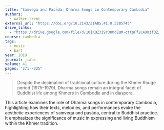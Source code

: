 ```yaml
---
title: "Saṃvega and Pasāda: Dharma Songs in Contemporary Cambodia"
authors:
  - walker-trent
external_url: "https://doi.org/10.2143/JIABS.41.0.3285745"
drive_links:
  - "https://drive.google.com/file/d/1OjKQZ3i9r38MdEQM-cttpFf2CADnzf3Z/view?usp=sharing"
course: cambodia
tags:
  - music
  - bart
year: 2018
journal: jiabs
volume: 41
pages: "271--325"
---
```


> Despite the decimation of traditional culture during the Khmer Rouge
period (1975–1979), Dharma songs remain an integral facet of Buddhist life
among Khmers in Cambodia and in diaspora.

This article examines the role of Dharma songs in contemporary Cambodia, highlighting how their texts, melodies, and performances evoke the aesthetic experiences of saṃvega and pasāda, central to Buddhist practice. It emphasizes the significance of music in expressing and living Buddhism within the Khmer tradition.
